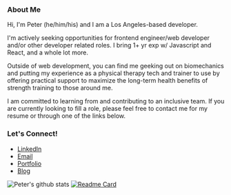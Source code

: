 ### About Me

Hi, I'm Peter (he/him/his) and I am a Los Angeles-based developer. 

I'm actively seeking opportunities for frontend engineer/web developer and/or other developer related roles. I bring 1+ yr exp w/ Javascript and React, and a whole lot more. 

Outside of web development, you can find me geeking out on biomechanics and putting my experience as a physical therapy tech and trainer to use by offering practical support to maximize the long-term health benefits of strength training to those around me.

I am committed to learning from and contributing to an inclusive team. If you are currently looking to fill a role, please feel free to contact me for my resume or  through one of the links below.

### Let's Connect!

- [LinkedIn](https://www.linkedin.com/in/peterswkang/)
- [Email](mailto:peeterkang@gmail.com)
- [Portfolio](https://www.pswk1.dev/)
- [Blog](https://dev.to/pswk1)

![Peter's github stats](https://github-readme-stats.vercel.app/api?username=pswk1&theme=solarized-dark&count_private=true)
[![Readme Card](https://github-readme-stats.vercel.app/api/pin/?username=pswk1&repo=spacestagram)](https://github.com/pswk1/spacestagram)
